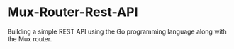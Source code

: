 # Mux-Router-Rest-API
Building a simple REST API using the Go programming language along with the Mux router.
